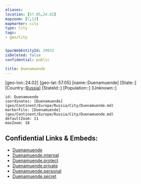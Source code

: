 ```yaml
---
aliases: 
location: [57.05,24.02]
mapzoom: [7,12] 
mapmarker: city 
type: City
tags:
- geo/City


SpocWebEntityId: 29933
isDeleted: false
confidential: public

title: Duenamuende
---
```

[geo-lon::24.02]
[geo-lat::57.05]
[name::Duenamuende]
[State::]
[Country::[Russia](geo/Continent/Europe/Russia.md)]
[StateId::]
[Population::]
[Unknown::]


```leaflet
id: Duenamuende
coordinates: [Duenamuende](geo/Continent/Europe/Russia/City/Duenamuende.md)
markerFile: [Duenamuende](geo/Continent/Europe/Russia/City/Duenamuende.md)
defaultZoom: 11 
maxZoom: 18
```


## Confidential Links & Embeds: 
- [Duenamuende](../../../../../../_public/geo/Continent/Europe/Russia/City/Duenamuende.md) 
- [Duenamuende.internal](../../../../../../_internal/geo/Continent/Europe/Russia/City/Duenamuende.internal.md) 
- [Duenamuende.protect](../../../../../../_protect/geo/Continent/Europe/Russia/City/Duenamuende.protect.md) 
- [Duenamuende.private](../../../../../../_private/geo/Continent/Europe/Russia/City/Duenamuende.private.md) 
- [Duenamuende.personal](../../../../../../_personal/geo/Continent/Europe/Russia/City/Duenamuende.personal.md) 
- [Duenamuende.secret](../../../../../../_secret/geo/Continent/Europe/Russia/City/Duenamuende.secret.md) 
